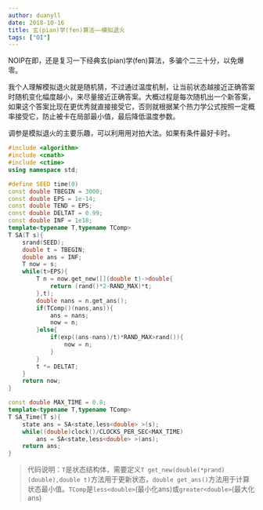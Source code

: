 ```yaml
---
author: duanyll
date: 2018-10-16
title: 玄(pian)学(fen)算法——模拟退火
tags: ["OI"]
---
```


NOIP在即，还是复习一下经典玄(pian)学(fen)算法，多骗个二三十分，以免爆零。

<!-- more -->

我个人理解模拟退火就是随机猜，不过通过温度机制，让当前状态越接近正确答案时随机变化幅度越小，来尽量接近正确答案。大概过程是每次随机出一个新答案，如果这个答案比现在更优秀就直接接受它，否则就根据某个热力学公式按照一定概率接受它，防止被卡在局部最小值，最后降低温度参数。

调参是模拟退火的主要乐趣，可以利用用对拍大法。如果有条件最好卡时。

```cpp
#include <algorithm>
#include <cmath>
#include <ctime>
using namespace std;

#define SEED time(0)
const double TBEGIN = 3000;
const double EPS = 1e-14;
const double TEND = EPS;
const double DELTAT = 0.99;
const double INF = 1e18;
template<typename T,typename TComp>
T SA(T s){
	srand(SEED);
	double t = TBEGIN;
	double ans = INF;
	T now = s;
	while(t>EPS){
		T n = now.get_new([](double t)->double{
			return (rand()*2-RAND_MAX)*t;
		},t);
		double nans = n.get_ans();
		if(TComp()(nans,ans)){
			ans = nans;
			now = n;
		}else{
			if(exp((ans-nans)/t)*RAND_MAX>rand()){
				now = n;
			}
		}
		t *= DELTAT;
	}
	return now;
}

const double MAX_TIME = 0.8; 
template<typename T,typename TComp>
T SA_Time(T s){
	state ans = SA<state,less<double> >(s);
    while((double)clock()/CLOCKS_PER_SEC<MAX_TIME)
    	ans = SA<state,less<double> >(ans);
    return ans;
}
```

> 代码说明：`T`是状态结构体，需要定义`T get_new(double(*prand)(double),double t)`方法用于更新状态，`double get_ans()`方法用于计算状态最小值。`TComp`是`less<double>`(最小化ans)或`greater<double>`(最大化ans)
